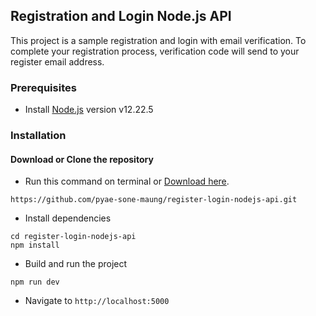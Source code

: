 ## Registration and Login Node.js API

This project is a sample registration and login with email verification. To complete your registration process, verification code will send to your register email address.

### Prerequisites

-   Install [Node.js](https://nodejs.org/en/) version v12.22.5

### Installation

#### Download or Clone the repository

-   Run this command on terminal or [Download here](https://github.com/pyae-sone-maung/register-login-nodejs-api/archive/refs/heads/main.zip).

```
https://github.com/pyae-sone-maung/register-login-nodejs-api.git
```

-   Install dependencies

```
cd register-login-nodejs-api
npm install
```

-   Build and run the project

```
npm run dev
```

-   Navigate to `http://localhost:5000`
